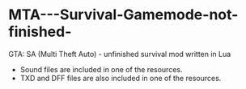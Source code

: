 # MTA---Survival-Gamemode-not-finished-
GTA: SA (Multi Theft Auto) - unfinished survival mod written in Lua

- Sound files are included in one of the resources.
- TXD and DFF files are also included in one of the resources.
